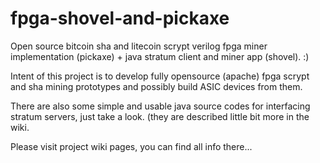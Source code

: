 fpga-shovel-and-pickaxe
=======================

Open source bitcoin sha and litecoin scrypt verilog fpga miner implementation (pickaxe) + java stratum client and miner app (shovel). :)

Intent of this project is to develop fully opensource (apache) fpga scrypt and sha mining prototypes and possibly build ASIC devices from them.

There are also some simple and usable java source codes for interfacing stratum servers, just take a look. (they are described little bit more in the wiki.

Please visit project wiki pages, you can find all info there...

